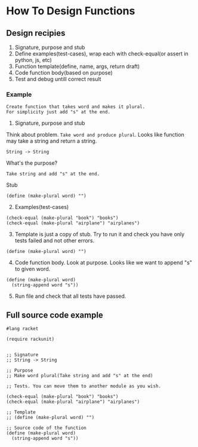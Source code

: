 # How To Design Functions

## Design recipies

1. Signature, purpose and stub
2. Define examples(test-cases), wrap each with check-equal(or assert in python, js, etc)
3. Function template(define, name, args, return draft)
4. Code function body(based on purpose)
5. Test and debug untill correct result


### Example

```
Create function that takes word and makes it plural.
For simplicity just add "s" at the end.
```

1. Signature, purpose and stub

Think about problem. `Take word and produce plural`.
Looks like function may take a string and return a string.
```
String -> String
```

What's the purpose?
```
Take string and add "s" at the end.
```

Stub
```
(define (make-plural word) "")
```

2. Examples(test-cases)

```
(check-equal (make-plural "book") "books")
(check-equal (make-plural "airplane") "airplanes")
```

3. Template is just a copy of stub. Try to run it and check you have only tests failed and not other errors.
```
(define (make-plural word) "")
```

4. Code function body. Look at purpose. Looks like we want to append "s" to given word.
```
(define (make-plural word)
  (string-append word "s"))
```

5. Run file and check that all tests have passed.


## Full source code example

```
#lang racket

(require rackunit)


;; Signature
;; String -> String

;; Purpose
;; Make word plural(Take string and add "s" at the end)

;; Tests. You can move them to another module as you wish.

(check-equal (make-plural "book") "books")
(check-equal (make-plural "airplane") "airplanes")

;; Template
;; (define (make-plural word) "")

;; Source code of the function
(define (make-plural word)
  (string-append word "s"))

```
